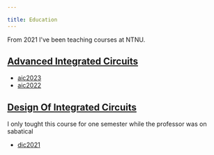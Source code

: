```yaml
---

title: Education
---
```


From 2021 I've been teaching courses at NTNU.


## [Advanced Integrated Circuits](https://www.ntnu.edu/studies/courses/TFE4188)

- [aic2023](/aic2023)
- [aic2022](https://github.com/wulffern/aic2022)


## [Design Of Integrated Circuits](https://www.ntnu.edu/studies/courses/TFE4152)

I only tought this course for one semester while the professor was on sabatical

- [dic2021](https://github.com/wulffern/dic2021)


